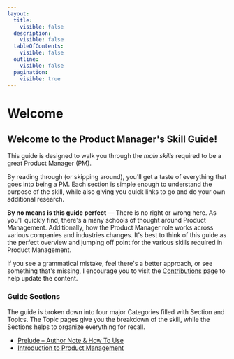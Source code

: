 ```yaml
---
layout:
  title:
    visible: false
  description:
    visible: false
  tableOfContents:
    visible: false
  outline:
    visible: false
  pagination:
    visible: true
---
```


# Welcome

## Welcome to the Product Manager's Skill Guide!

This guide is designed to walk you through the _main skills_ required to be a great Product Manager (PM).

By reading through (or skipping around), you'll get a taste of everything that goes into being a PM. Each section is simple enough to understand the purpose of the skill, while also giving you quick links to go and do your own additional research.

**By no means is this guide perfect** — There is no right or wrong here. As you'll quickly find, there's a many schools of thought around Product Management. Additionally, how the Product Manager role works across various companies and industries changes. It's best to think of this guide as the perfect overview and jumping off point for the various skills required in Product Management.&#x20;

If you see a grammatical mistake, feel there's a better approach, or see something that's missing, I encourage you to visit the [Contributions](prelude/contribute.md) page to help update the content.

### Guide Sections

The guide is broken down into four major Categories filled with Section and Topics. The Topic pages give you the breakdown of the skill, while the Sections helps to organize everything for recall.

* [Prelude – Author Note & How To Use](broken-reference)
* [Introduction to Product Management](introduction/introduction-product-management.md)
